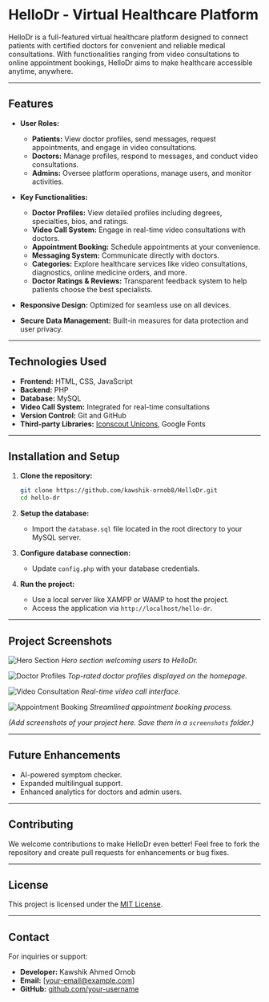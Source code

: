
# HelloDr - Virtual Healthcare Platform

HelloDr is a full-featured virtual healthcare platform designed to connect patients with certified doctors for convenient and reliable medical consultations. With functionalities ranging from video consultations to online appointment bookings, HelloDr aims to make healthcare accessible anytime, anywhere.

---

## Features

- **User Roles:**
  - **Patients:** View doctor profiles, send messages, request appointments, and engage in video consultations.
  - **Doctors:** Manage profiles, respond to messages, and conduct video consultations.
  - **Admins:** Oversee platform operations, manage users, and monitor activities.

- **Key Functionalities:**
  - **Doctor Profiles:** View detailed profiles including degrees, specialties, bios, and ratings.
  - **Video Call System:** Engage in real-time video consultations with doctors.
  - **Appointment Booking:** Schedule appointments at your convenience.
  - **Messaging System:** Communicate directly with doctors.
  - **Categories:** Explore healthcare services like video consultations, diagnostics, online medicine orders, and more.
  - **Doctor Ratings & Reviews:** Transparent feedback system to help patients choose the best specialists.

- **Responsive Design:** Optimized for seamless use on all devices.
- **Secure Data Management:** Built-in measures for data protection and user privacy.

---

## Technologies Used

- **Frontend:** HTML, CSS, JavaScript
- **Backend:** PHP
- **Database:** MySQL
- **Video Call System:** Integrated for real-time consultations
- **Version Control:** Git and GitHub
- **Third-party Libraries:** [Iconscout Unicons](https://iconscout.com), Google Fonts

---

## Installation and Setup

1. **Clone the repository:**
   ```bash
   git clone https://github.com/kawshik-ornob8/HelloDr.git
   cd hello-dr
   ```

2. **Setup the database:**
   - Import the `database.sql` file located in the root directory to your MySQL server.

3. **Configure database connection:**
   - Update `config.php` with your database credentials.

4. **Run the project:**
   - Use a local server like XAMPP or WAMP to host the project.
   - Access the application via `http://localhost/hello-dr`.

---

## Project Screenshots

![Hero Section](./screenshots/hero-section.png)
*Hero section welcoming users to HelloDr.*

![Doctor Profiles](./screenshots/doctor-profiles.png)
*Top-rated doctor profiles displayed on the homepage.*

![Video Consultation](./screenshots/video-consultation.png)
*Real-time video call interface.*

![Appointment Booking](./screenshots/appointment-booking.png)
*Streamlined appointment booking process.*

*(Add screenshots of your project here. Save them in a `screenshots` folder.)*

---

## Future Enhancements

- AI-powered symptom checker.
- Expanded multilingual support.
- Enhanced analytics for doctors and admin users.

---

## Contributing

We welcome contributions to make HelloDr even better! Feel free to fork the repository and create pull requests for enhancements or bug fixes.

---

## License

This project is licensed under the [MIT License](LICENSE).

---

## Contact

For inquiries or support:
- **Developer:** Kawshik Ahmed Ornob
- **Email:** [your-email@example.com]
- **GitHub:** [github.com/your-username](https://github.com/your-username)
